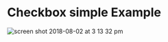 # Checkbox simple Example


![screen shot 2018-08-02 at 3 13 32 pm](https://user-images.githubusercontent.com/39058892/43576764-bfafc60a-9667-11e8-815e-ba6469747c10.png)
